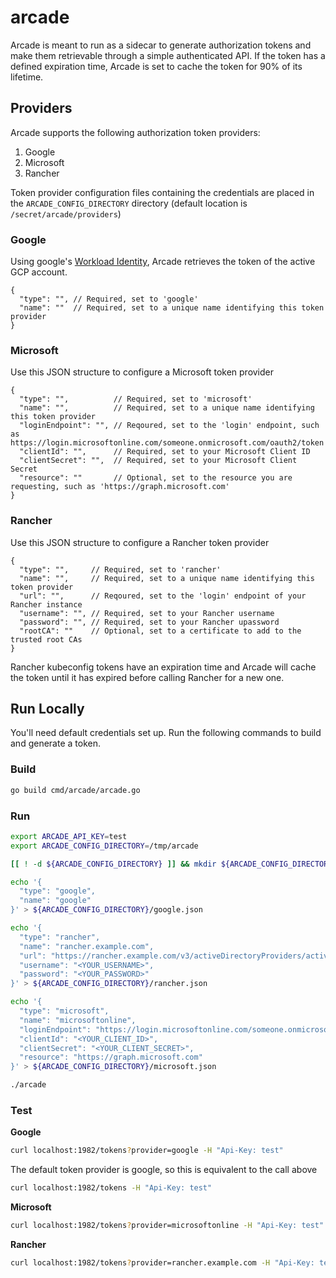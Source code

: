 # arcade

Arcade is meant to run as a sidecar to generate authorization tokens and make them retrievable through a simple authenticated API. If the token has a defined expiration time, Arcade is set to cache the token for 90% of its lifetime.

## Providers

Arcade supports the following authorization token providers:

1. Google
2. Microsoft
3. Rancher

Token provider configuration files containing the credentials are placed in the `ARCADE_CONFIG_DIRECTORY` directory (default location is `/secret/arcade/providers`)

### Google

Using google's [Workload Identity](https://cloud.google.com/kubernetes-engine/docs/how-to/workload-identity), Arcade retrieves the token of the active GCP account.

```json5
{
  "type": "", // Required, set to 'google'
  "name": ""  // Required, set to a unique name identifying this token provider
}
```

### Microsoft

Use this JSON structure to configure a Microsoft token provider

```json5
{
  "type": "",          // Required, set to 'microsoft'
  "name": "",          // Required, set to a unique name identifying this token provider
  "loginEndpoint": "", // Reqoured, set to the 'login' endpoint, such as https://login.microsoftonline.com/someone.onmicrosoft.com/oauth2/token
  "clientId": "",      // Required, set to your Microsoft Client ID
  "clientSecret": "",  // Required, set to your Microsoft Client Secret
  "resource": ""       // Optional, set to the resource you are requesting, such as 'https://graph.microsoft.com'
}
```

### Rancher

Use this JSON structure to configure a Rancher token provider

```json5
{
  "type": "",     // Required, set to 'rancher'
  "name": "",     // Required, set to a unique name identifying this token provider
  "url": "",      // Reqoured, set to the 'login' endpoint of your Rancher instance
  "username": "", // Required, set to your Rancher username
  "password": "", // Required, set to your Rancher upassword
  "rootCA": ""    // Optional, set to a certificate to add to the trusted root CAs
}
```

Rancher kubeconfig tokens have an expiration time and Arcade will cache the token until it has expired before calling Rancher for a new one.

## Run Locally

You'll need default credentials set up. Run the following commands to build and generate a token.

### Build

```bash
go build cmd/arcade/arcade.go
```

### Run

```bash
export ARCADE_API_KEY=test
export ARCADE_CONFIG_DIRECTORY=/tmp/arcade

[[ ! -d ${ARCADE_CONFIG_DIRECTORY} ]] && mkdir ${ARCADE_CONFIG_DIRECTORY}

echo '{
  "type": "google",
  "name": "google"
}' > ${ARCADE_CONFIG_DIRECTORY}/google.json

echo '{
  "type": "rancher",
  "name": "rancher.example.com",
  "url": "https://rancher.example.com/v3/activeDirectoryProviders/activedirectory?action=login",
  "username": "<YOUR_USERNAME>",
  "password": "<YOUR_PASSWORD>"
}' > ${ARCADE_CONFIG_DIRECTORY}/rancher.json

echo '{
  "type": "microsoft",
  "name": "microsoftonline",
  "loginEndpoint": "https://login.microsoftonline.com/someone.onmicrosoft.com/oauth2/token",
  "clientId": "<YOUR_CLIENT_ID>",
  "clientSecret": "<YOUR_CLIENT_SECRET>",
  "resource": "https://graph.microsoft.com"
}' > ${ARCADE_CONFIG_DIRECTORY}/microsoft.json

./arcade
```

### Test

**Google**
```bash
curl localhost:1982/tokens?provider=google -H "Api-Key: test"
```
The default token provider is google, so this is equivalent to the call above
```bash
curl localhost:1982/tokens -H "Api-Key: test"
```
**Microsoft**
```bash
curl localhost:1982/tokens?provider=microsoftonline -H "Api-Key: test"
```
**Rancher**
```bash
curl localhost:1982/tokens?provider=rancher.example.com -H "Api-Key: test"
```
